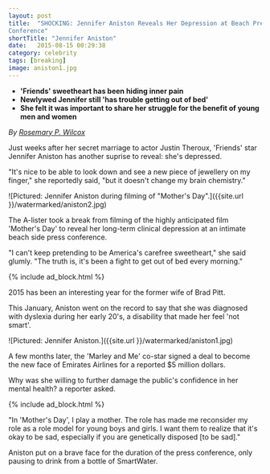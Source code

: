 ```yaml
---
layout: post
title:  "SHOCKING: Jennifer Aniston Reveals Her Depression at Beach Press
Conference"
shortTitle: "Jennifer Aniston"
date:   2015-08-15 00:29:38
category: celebrity
tags: [breaking]
image: aniston1.jpg
---
```

- __'Friends' sweetheart has been hiding inner pain__
- __Newlywed Jennifer still 'has trouble getting out of bed'__
- __She felt it was important to share her struggle for the benefit of young men and women__

*By [Rosemary P. Wilcox](https://www.facebook.com/rosemarypwilcox)*

Just weeks after her secret marriage to actor Justin Theroux, 'Friends' star
Jennifer Aniston has another suprise to reveal: she's depressed.

"It's nice to be able to look down and see a new piece of jewellery on my
finger," she reportedly said, "but it doesn't change my brain chemistry."

![Pictured: Jennifer Aniston during filming of "Mother's Day".]({{site.url }}/watermarked/aniston2.jpg)

The A-lister took a break from filming of the highly anticipated film 'Mother's
Day' to reveal her long-term clinical depression at an intimate beach side press
conference.

"I can't keep pretending to be America's carefree sweetheart," she said glumly.
"The truth is, it's been a fight to get out of bed every morning."

{% include ad_block.html %}

2015 has been an interesting year for the former wife of Brad Pitt.

This January, Aniston went on the record to say that she was diagnosed with
dyslexia during her early 20's, a disability that made her feel 'not smart'.  

![Pictured: Jennifer Aniston.]({{site.url }}/watermarked/aniston1.jpg)

A few months later, the 'Marley and Me' co-star signed a deal to become the new
face of Emirates Airlines for a reported $5 million dollars.

Why was she willing to further damage the public's confidence in her mental
health? a reporter asked.

{% include ad_block.html %}

"In 'Mother's Day', I play a mother.  The role has made me reconsider my role as
a role model for young boys and girls.  I want them to realize that it's okay to
be sad, especially if you are genetically disposed [to be sad]."

Aniston put on a brave face for the duration of the press conference, only
pausing to drink from a bottle of SmartWater.

